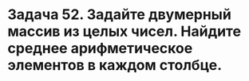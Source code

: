 # Задача 52. Задайте двумерный массив из целых чисел. Найдите среднее арифметическое элементов в каждом столбце.
